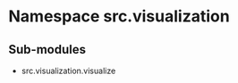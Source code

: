 Namespace src.visualization
===========================

Sub-modules
-----------
* src.visualization.visualize